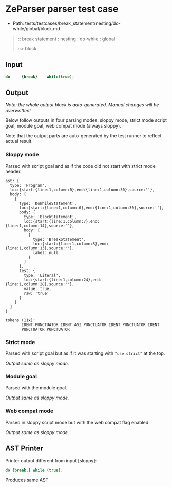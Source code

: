 # ZeParser parser test case

- Path: tests/testcases/break_statement/nesting/do-while/global/block.md

> :: break statement : nesting : do-while : global
>
> ::> block

## Input

`````js
do     {break}    while(true);
`````

## Output

_Note: the whole output block is auto-generated. Manual changes will be overwritten!_

Below follow outputs in four parsing modes: sloppy mode, strict mode script goal, module goal, web compat mode (always sloppy).

Note that the output parts are auto-generated by the test runner to reflect actual result.

### Sloppy mode

Parsed with script goal and as if the code did not start with strict mode header.

`````
ast: {
  type: 'Program',
  loc:{start:{line:1,column:0},end:{line:1,column:30},source:''},
  body: [
    {
      type: 'DoWhileStatement',
      loc:{start:{line:1,column:0},end:{line:1,column:30},source:''},
      body: {
        type: 'BlockStatement',
        loc:{start:{line:1,column:7},end:{line:1,column:14},source:''},
        body: [
          {
            type: 'BreakStatement',
            loc:{start:{line:1,column:8},end:{line:1,column:13},source:''},
            label: null
          }
        ]
      },
      test: {
        type: 'Literal',
        loc:{start:{line:1,column:24},end:{line:1,column:28},source:''},
        value: true,
        raw: 'true'
      }
    }
  ]
}

tokens (11x):
       IDENT PUNCTUATOR IDENT ASI PUNCTUATOR IDENT PUNCTUATOR IDENT
       PUNCTUATOR PUNCTUATOR
`````

### Strict mode

Parsed with script goal but as if it was starting with `"use strict"` at the top.

_Output same as sloppy mode._

### Module goal

Parsed with the module goal.

_Output same as sloppy mode._

### Web compat mode

Parsed in sloppy script mode but with the web compat flag enabled.

_Output same as sloppy mode._

## AST Printer

Printer output different from input [sloppy]:

````js
do {break;} while (true);
````

Produces same AST
